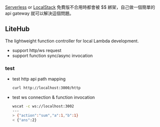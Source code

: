 [Serverless](https://www.serverless.com/) or [LocalStack](https://www.localstack.cloud/) 免費版不合用時都會被 $$ 綁架，自己做一個簡單的 api gateway 就可以解決這個問題。

## LiteHub

The lightweight function controller for local Lambda development.

- support http/ws request
- support function sync/async invocation

### test

- test http api path mapping

  ```sh
  curl http://localhost:3000/http
  ```

- test ws connection & function invocation

  ```sh
  wscat -c ws://localhost:3002
  ---
  > {"action":"sum","a":1,"b":1}
  < {"ans":2}
  ```
